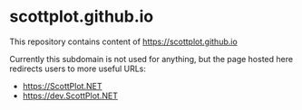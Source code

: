 # scottplot.github.io

This repository contains content of https://scottplot.github.io

Currently this subdomain is not used for anything, but the page hosted here redirects users to more useful URLs:

* https://ScottPlot.NET
* https://dev.ScottPlot.NET